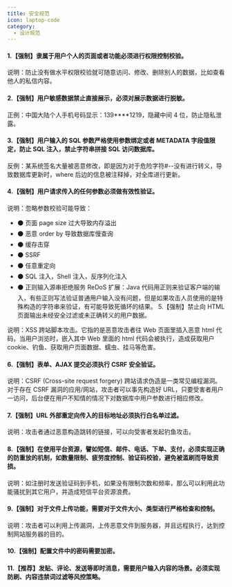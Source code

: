 ```yaml
---
title: 安全规范
icon: laptop-code
category:
  - 设计规范
---
```


#### 1.【强制】隶属于用户个人的页面或者功能必须进行权限控制校验。
说明：防止没有做水平权限校验就可随意访问、修改、删除别人的数据，比如查看他人的私信内容。
#### 2.【强制】用户敏感数据禁止直接展示，必须对展示数据进行脱敏。
正例：中国大陆个人手机号码显示：139****1219，隐藏中间 4 位，防止隐私泄露。
#### 3.【强制】用户输入的 SQL 参数严格使用参数绑定或者 METADATA 字段值限定，防止 SQL 注入，禁止字符串拼接 SQL 访问数据库。
反例：某系统签名大量被恶意修改，即是因为对于危险字符#--没有进行转义，导致数据库更新时，where 后边的信息被注释掉，对全库进行更新。
#### 4.【强制】用户请求传入的任何参数必须做有效性验证。
说明：忽略参数校验可能导致：
* ⚫ 页面 page size 过大导致内存溢出
* ⚫ 恶意 order by 导致数据库慢查询
* ⚫ 缓存击穿
* ⚫ SSRF
* ⚫ 任意重定向
* ⚫ SQL 注入，Shell 注入，反序列化注入
* ⚫ 正则输入源串拒绝服务 ReDoS
扩展：Java 代码用正则来验证客户端的输入，有些正则写法验证普通用户输入没有问题，但是如果攻击人员使用的是特殊构造的字符串来验证，有可能导致死循环的结果。 5.【强制】禁止向 HTML 页面输出未经安全过滤或未正确转义的用户数据。

说明：XSS 跨站脚本攻击。它指的是恶意攻击者往 Web 页面里插入恶意 html 代码，当用户浏览时，嵌入其中 Web 里面的 html 代码会被执行，造成获取用户 cookie、钓鱼、获取用户页面数据、蠕虫、挂马等危害。
#### 6.【强制】表单、AJAX 提交必须执行 CSRF 安全验证。
说明：CSRF (Cross-site request forgery) 跨站请求伪造是一类常见编程漏洞。对于存在 CSRF 漏洞的应用/网站，攻击者可以事先构造好 URL，只要受害者用户一访问，后台便在用户不知情的情况下对数据库中用户参数进行相应修改。
#### 7.【强制】URL 外部重定向传入的目标地址必须执行白名单过滤。
说明：攻击者通过恶意构造跳转的链接，可以向受害者发起钓鱼攻击。
#### 8.【强制】在使用平台资源，譬如短信、邮件、电话、下单、支付，必须实现正确的防重放的机制，如数量限制、疲劳度控制、验证码校验，避免被滥刷而导致资损。
说明：如注册时发送验证码到手机，如果没有限制次数和频率，那么可以利用此功能骚扰到其它用户，并造成短信平台资源浪费。
#### 9.【强制】对于文件上传功能，需要对于文件大小、类型进行严格检查和控制。
说明：攻击者可以利用上传漏洞，上传恶意文件到服务器，并且远程执行，达到控制网站服务器的目的。
#### 10.【强制】配置文件中的密码需要加密。
#### 11.【推荐】发贴、评论、发送等即时消息，需要用户输入内容的场景。必须实现防刷、内容违禁词过滤等风控策略。